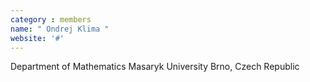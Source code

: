 ```yaml
---
category : members
name: " Ondrej Klima " 
website: '#'
---
```

Department of Mathematics
Masaryk University
Brno, Czech Republic

